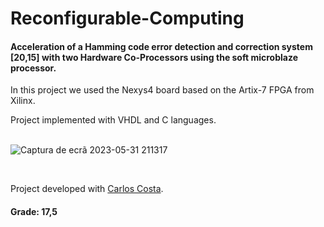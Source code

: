# Reconfigurable-Computing

#### Acceleration of a Hamming code error detection and correction system [20,15] with two Hardware Co-Processors using the soft microblaze processor.

In this project we used the Nexys4 board based on the Artix-7 FPGA from Xilinx. 

Project implemented with VHDL and C languages. 
<br>
<br>

![Captura de ecrã 2023-05-31 211317](https://github.com/CF2001/Reconfigurable-Computing/assets/84447852/18b9fa6b-ae92-4fc1-8a94-1fba3a173463)


<br>

Project developed with [Carlos Costa](https://github.com/carlosrjpcosta).

#### Grade: 17,5
